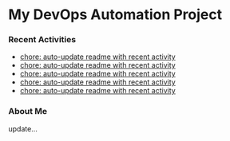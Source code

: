 # My DevOps Automation Project

### Recent Activities
<!-- activity:START -->
- [chore: auto-update readme with recent activity](https://github.com/kaigiii/mybowling-app/commit/912cde5a6c74309ab9dabdba435224e744b565e9)
- [chore: auto-update readme with recent activity](https://github.com/kaigiii/mybowling-app/commit/f9b72850a4447fec0df68c763401c65b02b8cd2d)
- [chore: auto-update readme with recent activity](https://github.com/kaigiii/mybowling-app/commit/f8516c5c473bf14b469873a00da502e58c39991a)
- [chore: auto-update readme with recent activity](https://github.com/kaigiii/mybowling-app/commit/5a0e7c2febd9c805a557b36f2b493f21c4efe525)
- [chore: auto-update readme with recent activity](https://github.com/kaigiii/mybowling-app/commit/eaa82a60e4083f346abd616ee367f738cf32a17a)
<!-- activity:END -->

### About Me
<!-- MYLINKS:START -->
<!-- MYLINKS:END -->

update...
